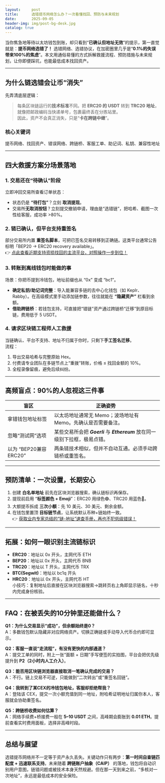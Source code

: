 ```yaml
---
layout:     post
title:      选错提币网络怎么办？一次看懂找回、预防与未来规划
date:       2025-09-05
header-img: img/post-bg-desk.jpg
catalog: true
---
```


当你焦急地等待以太坊钱包到账，却只看到“**已确认但地址无效**”的提示，第一直觉就是：**提币网络选错了！** 选错网络、选错协议，在加密圈里几乎是“**0.1%的失误带来100%的焦虑**”。本文用通俗易懂的方式拆解救援流程、预防措施与未来规划，让你即便踩坑，也能最低成本找回资产。

---

## 为什么链选错会让币“消失”

先弄清底层逻辑：  
> 每条区块链运行的**技术标准**不同。把 **ERC20 的 USDT** 转到 **TRC20 地址**，就像把邮政编码当快递单号，包裹最终丢在分拣站里。  
因此，资产不会真正消失，只是“**卡在跨链中继**”。

### 核心关键词
提币网络、找回资产、错误网络、跨链桥、客服工单、助记词、私钥、兼容性地址

---

## 四大救援方案分场景落地

### 1. 交易还在“待确认”阶段
立即冲回交易所查看订单状态：  
- 状态仍是 **“待打包”**？立刻 **取消提现**。  
- 交易所**无取消按钮**？立刻提交撤销申请，理由是“选错链”，把哈希、截图一次性给客服，成功率 >80%。

### 2. 链已确认，但平台支持重签名
部分交易所内置 **重签名脚本**，可把已签名交易转移到正确链。这类平台通常公告标明「BEP20 → ERC20 recovery available」。  
👉 [点此查看近期支持资损找回的主流平台，对照操作一步到位！](https://okxdog.com/)

### 3. 转账到离线钱包时能做的事
场景：你把币提到冷钱包，地址前缀也从 “0x” 变成 “bc1”。  
- **确定私钥/助记词完整**：导入能兼容多链的去中心化钱包（如 Keplr、Rabby）。在高级模式里手动添加链参数，往往就能在 **“隐藏资产”** 栏看到余额。  
- **借助跨链桥**：若钱包支持，可直接把“错链”资产通过跨链桥“迁移”到原目标链，费用低于 5 USDT。

### 4. 请求区块链工程师人工救援
当链确认、平台不支持、地址不归属于你时，只剩下**手工签名迁移**。  
流程：  
1. 导出交易哈希与完整原始 Hex。  
2. 付费请专业团队在多链节点上“重拨”转账，价格 ≤ 找回金额的 10%。  
3. 全程录像留痕，避免后续纠纷。

---

## 高频盲点：90%的人忽视这三件事

| 盲区 | 正确姿势 |
|---|---|
| 拿错钱包地址标签 | 以太坊地址通常无 Memo；波场地址有 Memo。先确认是否需要备注。 |
| 忽略“测试网”选项 | 某些交易所会把 ***Goerli*** 与 ***Ethereum*** 放在同一级别下拉框，极易点错。 |
| 以为 “BEP20兼容ERC20” | 两条链技术相似，但并不自动互通。必须手动跨链桥或重签名。 |

---

## 预防清单：一次设置，长期安心

1. 创建 **白名单地址** 前先在区块浏览器搜索，确认链标识再保存。  
2. 提现前启用 “**标签颜色 + Emoji**”：ERC20 用绿色🟢、TRC20 用蓝色🔵。  
3. 大额提币拆成 **三次小额**：先 10 美元、30 美元、剩余金额。  
4. 在钱包里置顶 **目标链节点**，让系统默认币种+链始终一致。  
👉 [获取业内专家总结的“链-地址”速查手册，再也不犯低级错误！](https://okxdog.com/)

---

## 拓展：如何一眼识别主流链标识

- **ERC20**：地址以 0x 开头，主网代币 ETH  
- **BEP20**：地址以 0x 开头，主网代币 BNB  
- **TRC20**：地址以 T 开头，主网代币 TRX  
- **BTC(Segwit)**：地址以 bc1q 开头  
- **HRC20**：地址以 0x 开头，主网代币 HT  
小技巧：复制地址后直接在区块浏览器搜索→跳转页右上角即显示链名，十秒内完成身份核验。

---

## FAQ：在被丢失的10分钟里还能做什么？

**Q1：为什么交易显示“成功”，但余额始终是0？**  
A：多数钱包默认隐藏非对应网络资产。切换正确链或手动导入代币合约即可显示。

**Q2：客服一直说“走流程”，有没有更快的内部通道？**  
A：提交工单的同时，附上一张“面额 + 日期”手写便签的实拍图，平台会把优先级提升到 **P2（2小时内人工介入）**。

**Q3：能否用区块链浏览器直接取消一笔确认完成的交易？**  
A：不行。链上交易不可逆，只能做到“二次转出”或“重签名回链”。

**Q4：我转到了某CEX的冷钱包地址，客服却拒绝帮我？**  
A：登陆该 CEX，提交一次小额充值到同一地址，附哈希证明地址归属你本人，客服就会协助重签名。

**Q5：跨链桥收费如何估算？**  
A：网络手续费+桥接费一般在 **5–10 USDT** 之间，高峰期会膨胀到 **0.01 ETH**。提前查看实时费用面板，选择非高峰时段。<br>

---

## 总结与展望

选错提币网络并不一定等于资产永久丢失。关键动作只有两步：**第一时间自查链匹配度 + 迅速联系支持**。未来随着 **跨链账户抽象（CAIP）** 的落地，钱包将自动识别用户意图，链错问题或被技术本身天然规避。但在那一天到来之前，“多核对一次地址”，永远是最低成本的安全保险。
